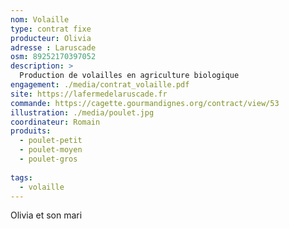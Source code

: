 ```yaml
---
nom: Volaille
type: contrat fixe
producteur: Olivia
adresse : Laruscade
osm: 89252170397052
description: >
  Production de volailles en agriculture biologique
engagement: ./media/contrat_volaille.pdf
site: https://lafermedelaruscade.fr
commande: https://cagette.gourmandignes.org/contract/view/53
illustration: ./media/poulet.jpg
coordinateur: Romain
produits:
  - poulet-petit
  - poulet-moyen
  - poulet-gros
                           
tags:
  - volaille
---
```


Olivia et son mari